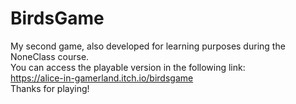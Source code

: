 # BirdsGame
My second game, also developed for learning purposes during the NoneClass course.<br/>
You can access the playable version in the following link: <br/>
https://alice-in-gamerland.itch.io/birdsgame <br/>
Thanks for playing!
